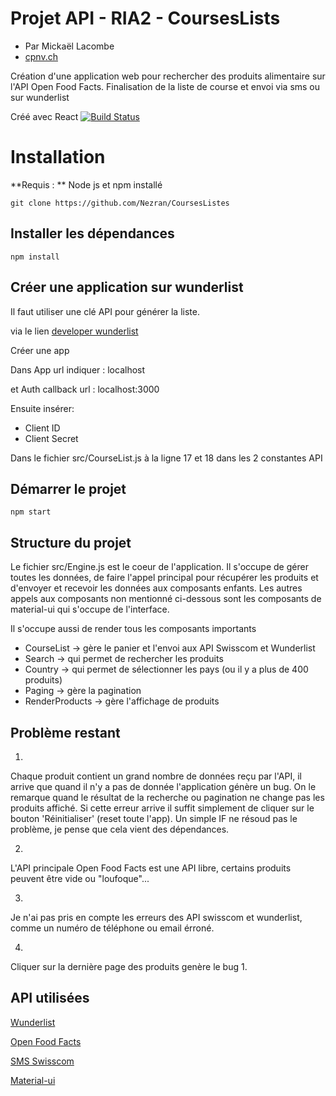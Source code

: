# Projet API - RIA2 - CoursesLists

* Par Mickaël Lacombe
* [cpnv.ch](http://www.cpnv.ch)

Création d'une application web pour rechercher des produits alimentaire sur l'API Open Food Facts.
Finalisation de la liste de course et envoi via sms ou sur wunderlist

Créé avec React [![Build Status](https://travis-ci.org/facebookincubator/create-react-app.svg?branch=master)](https://travis-ci.org/facebookincubator/create-react-app)


# Installation

**Requis : ** Node js et npm installé

```
git clone https://github.com/Nezran/CoursesListes
```

## Installer les dépendances

```
npm install
``` 

## Créer une application sur wunderlist

Il faut utiliser une clé API pour générer la liste. 

via le lien [developer wunderlist](https://developer.wunderlist.com)

Créer une app

Dans App url indiquer : localhost

et Auth callback url : localhost:3000

Ensuite insérer:

 - Client ID
 - Client Secret

Dans le fichier src/CourseList.js à la ligne 17 et 18 dans les 2 constantes API



## Démarrer le projet 

```
npm start
``` 

## Structure du projet

Le fichier src/Engine.js est le coeur de l'application. Il s'occupe de gérer toutes les données, de faire l'appel principal pour récupérer les produits et d'envoyer et recevoir les données aux composants enfants. Les autres appels aux composants non mentionné ci-dessous sont les composants de material-ui qui s'occupe de l'interface.

Il s'occupe aussi de render tous les composants importants
  - CourseList -> gère le panier et l'envoi aux API  Swisscom et Wunderlist
  - Search -> qui permet de rechercher les produits 
  - Country -> qui permet de sélectionner les pays (ou il y a plus de 400 produits)
  - Paging -> gère la pagination
  - RenderProducts -> gère l'affichage de produits

## Problème restant

1.
Chaque produit contient un grand nombre de données reçu par l'API, il arrive que quand il n'y a pas de donnée l'application génère un bug. On le remarque quand le résultat de la recherche ou pagination ne change pas les produits affiché. Si cette erreur arrive il suffit simplement de cliquer sur le bouton 'Réinitialiser' (reset toute l'app). Un simple IF ne résoud pas le problème, je pense que cela vient des dépendances.

2.
L'API principale Open Food Facts est une API libre, certains produits peuvent être vide ou "loufoque"...

3.
Je n'ai pas pris en compte les erreurs des API swisscom et wunderlist, comme un numéro de téléphone ou email érroné. 

4.
Cliquer sur la dernière page des produits genère le bug 1.

## API utilisées

[Wunderlist](http://developer.wunderlist.com)

[Open Food Facts](http://world-fr.openfoodfacts.org/)

[SMS Swisscom](https://api-developer.swisscom.com/)

[Material-ui](https://github.com/callemall/material-ui)
